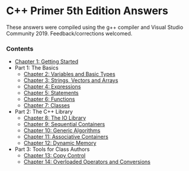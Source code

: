 # C++ Primer 5th Edition Answers

These answers were compiled using the g++ compiler and Visual Studio Community 2019. Feedback/corrections welcomed.

### Contents

* [Chapter 1: Getting Started](https://github.com/ss-haze/cpp_primer/tree/main/ch01)
* Part 1: The Basics
  + [Chapter 2: Variables and Basic Types](https://github.com/ss-haze/cpp_primer/tree/main/ch02)
  + [Chapter 3: Strings, Vectors and Arrays](https://github.com/ss-haze/cpp_primer/tree/main/ch03)
  + [Chapter 4: Expressions](https://github.com/ss-haze/cpp_primer/tree/main/ch04)
  + [Chapter 5: Statements](https://github.com/ss-haze/cpp_primer/tree/main/ch05)
  + [Chapter 6: Functions](https://github.com/ss-haze/cpp_primer/tree/main/ch06)
  + [Chapter 7: Classes](https://github.com/ss-haze/cpp_primer/tree/main/ch07)
* Part 2: The C++ Library
  + [Chapter 8: The IO Library](https://github.com/ss-haze/cpp_primer/tree/main/ch08)
  + [Chapter 9: Sequential Containers](https://github.com/ss-haze/cpp_primer/tree/main/ch09)
  + [Chapter 10: Generic Algorithms](https://github.com/ss-haze/cpp_primer/tree/main/ch10)
  + [Chapter 11: Associative Containers](https://github.com/ss-haze/cpp_primer/tree/main/ch11)
  + [Chapter 12: Dynamic Memory](https://github.com/ss-haze/cpp_primer/tree/main/ch12)
* Part 3: Tools for Class Authors
  + [Chapter 13: Copy Control](https://github.com/ss-haze/cpp_primer/tree/main/ch13)
  + [Chapter 14: Overloaded Operators and Conversions](https://github.com/ss-haze/cpp_primer/tree/main/ch14)
